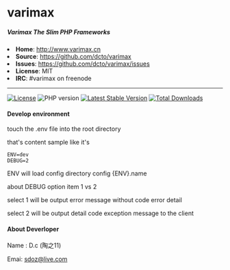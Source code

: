 # varimax
##### Varimax The Slim PHP Frameworks


<li><strong>Home</strong>: <a href="http://www.varimax.cn">http://www.varimax.cn</a>
<li><strong>Source</strong>: <a href="https://github.com/dcto/varimax">https://github.com/dcto/varimax</a>
<li><strong>Issues</strong>: <a href="https://github.com/dcto/varimax/issues">https://github.com/dcto/varimax/issues</a>
<li><strong>License</strong>: MIT
<li><strong>IRC</strong>: #varimax on freenode

___
 <a href="https://packagist.org/packages/varimax/varimax"><img src="https://img.shields.io/packagist/l/varimax/varimax" alt="License"></a> <img src="https://img.shields.io/packagist/php-v/varimax/varimax" alt="PHP version"> <a href="https://packagist.org/packages/varimax/varimax"><img src="https://img.shields.io/github/v/release/dcto/varimax" alt="Latest Stable Version"></a>  <a href="https://packagist.org/packages/varimax/varimax"><img src="https://img.shields.io/packagist/dt/varimax/varimax" alt="Total Downloads"></a>


#### Develop environment

touch the .env file into the root directory

that's content sample like it's

```
ENV=dev
DEBUG=2
```

ENV will load config directory config {ENV}.name

about DEBUG option item 1 vs 2

select 1 will be output error message without code error detail

select 2 will be output detail code exception message to the client



#### About Deverloper

Name : D.c (陶之11)

Emai: sdoz@live.com
